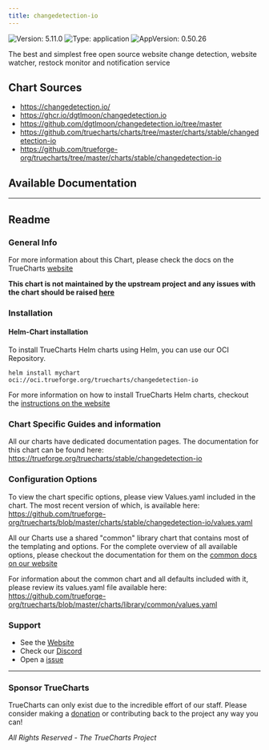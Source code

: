 ```yaml
---
title: changedetection-io
---
```


![Version: 5.11.0](https://img.shields.io/badge/Version-5.11.0-informational?style=flat-square) ![Type: application](https://img.shields.io/badge/Type-application-informational?style=flat-square) ![AppVersion: 0.50.26](https://img.shields.io/badge/AppVersion-0.50.26-informational?style=flat-square)

The best and simplest free open source website change detection, website watcher, restock monitor and notification service

## Chart Sources

- https://changedetection.io/
- https://ghcr.io/dgtlmoon/changedetection.io
- https://github.com/dgtlmoon/changedetection.io/tree/master
- https://github.com/truecharts/charts/tree/master/charts/stable/changedetection-io
- https://github.com/trueforge-org/truecharts/tree/master/charts/stable/changedetection-io

## Available Documentation



---

## Readme


### General Info

For more information about this Chart, please check the docs on the TrueCharts [website](https://trueforge.org/truecharts/stable/changedetection-io)

**This chart is not maintained by the upstream project and any issues with the chart should be raised [here](https://github.com/trueforge-org/truecharts/issues/new/choose)**

### Installation

#### Helm-Chart installation

To install TrueCharts Helm charts using Helm, you can use our OCI Repository.

`helm install mychart oci://oci.trueforge.org/truecharts/changedetection-io`

For more information on how to install TrueCharts Helm charts, checkout the [instructions on the website](https://trueforge.org/truecharts/guides/)

### Chart Specific Guides and information

All our charts have dedicated documentation pages.
The documentation for this chart can be found here:
https://trueforge.org/truecharts/stable/changedetection-io

### Configuration Options

To view the chart specific options, please view Values.yaml included in the chart.
The most recent version of which, is available here: https://github.com/trueforge-org/truecharts/blob/master/charts/stable/changedetection-io/values.yaml

All our Charts use a shared "common" library chart that contains most of the templating and options.
For the complete overview of all available options, please checkout the documentation for them on the [common docs on our website](https://trueforge.org/truecharts-common/)

For information about the common chart and all defaults included with it, please review its values.yaml file available here: https://github.com/trueforge-org/truecharts/blob/master/charts/library/common/values.yaml

### Support

- See the [Website](https://truecharts.org)
- Check our [Discord](https://discord.gg/tVsPTHWTtr)
- Open a [issue](https://github.com/trueforge-org/truecharts/issues/new/choose)

---

### Sponsor TrueCharts

TrueCharts can only exist due to the incredible effort of our staff.
Please consider making a [donation](https://trueforge.org/general/sponsor/) or contributing back to the project any way you can!

_All Rights Reserved - The TrueCharts Project_
